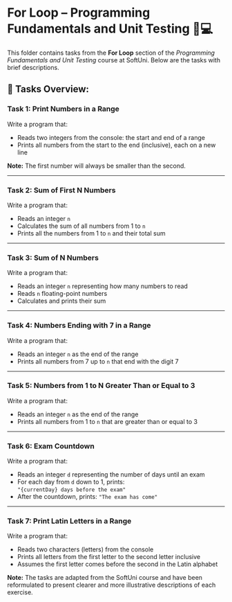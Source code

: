 # For Loop – Programming Fundamentals and Unit Testing 🧑💻

This folder contains tasks from the **For Loop** section of the _Programming Fundamentals and Unit Testing_ course at SoftUni. Below are the tasks with brief descriptions.

## 🔧 Tasks Overview:

### Task 1: Print Numbers in a Range

Write a program that:

- Reads two integers from the console: the start and end of a range  
- Prints all numbers from the start to the end (inclusive), each on a new line

**Note:** The first number will always be smaller than the second.

---

### Task 2: Sum of First N Numbers

Write a program that:

- Reads an integer `n`  
- Calculates the sum of all numbers from 1 to `n`  
- Prints all the numbers from 1 to `n` and their total sum

---

### Task 3: Sum of N Numbers

Write a program that:

- Reads an integer `n` representing how many numbers to read  
- Reads `n` floating-point numbers  
- Calculates and prints their sum

---

### Task 4: Numbers Ending with 7 in a Range

Write a program that:

- Reads an integer `n` as the end of the range  
- Prints all numbers from 7 up to `n` that end with the digit 7

---

### Task 5: Numbers from 1 to N Greater Than or Equal to 3

Write a program that:

- Reads an integer `n` as the end of the range  
- Prints all numbers from 1 to `n` that are greater than or equal to 3

---

### Task 6: Exam Countdown

Write a program that:

- Reads an integer `d` representing the number of days until an exam  
- For each day from `d` down to 1, prints:  
  `"{currentDay} days before the exam"`  
- After the countdown, prints: `"The exam has come"`

---

### Task 7: Print Latin Letters in a Range

Write a program that:

- Reads two characters (letters) from the console  
- Prints all letters from the first letter to the second letter inclusive  
- Assumes the first letter comes before the second in the Latin alphabet

**Note:** The tasks are adapted from the SoftUni course and have been reformulated to present clearer and more illustrative descriptions of each exercise.
